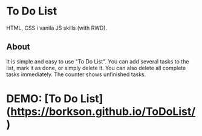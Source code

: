 # To Do List
HTML, CSS i vanila JS skills (with RWD).

## About
It is simple and easy to use "To Do List". You can add several tasks to the list, mark it as done, or simply delete it. You can also delete all complete tasks immediately. The counter shows unfinished tasks.

# DEMO: [To Do List] (https://borkson.github.io/ToDoList/)
